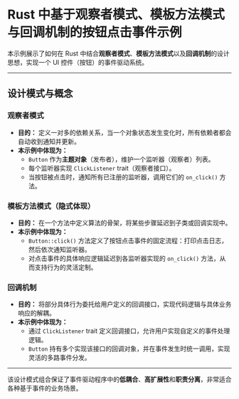 # Rust 中基于观察者模式、模板方法模式与回调机制的按钮点击事件示例

本示例展示了如何在 Rust 中结合**观察者模式**、**模板方法模式**以及**回调机制**的设计思想，实现一个 UI 控件（按钮）的事件驱动系统。

---

## 设计模式与概念

### 观察者模式

- **目的：** 定义一对多的依赖关系，当一个对象状态发生变化时，所有依赖者都会自动收到通知并更新。  
- **本示例中体现为：**  
  - `Button` 作为**主题对象**（发布者），维护一个监听器（观察者）列表。  
  - 每个监听器实现 `ClickListener` trait（观察者接口）。  
  - 当按钮被点击时，通知所有已注册的监听器，调用它们的 `on_click()` 方法。  

### 模板方法模式（隐式体现）

- **目的：** 在一个方法中定义算法的骨架，将某些步骤延迟到子类或回调实现中。  
- **本示例中体现为：**  
  - `Button::click()` 方法定义了按钮点击事件的固定流程：打印点击日志，然后依次通知监听器。  
  - 对点击事件的具体响应逻辑延迟到各监听器实现的 `on_click()` 方法，从而支持行为的灵活定制。  

### 回调机制

- **目的：** 将部分具体行为委托给用户定义的回调接口，实现代码逻辑与具体业务响应的解耦。  
- **本示例中体现为：**  
  - 通过 `ClickListener` trait 定义回调接口，允许用户实现自定义的事件处理逻辑。  
  - `Button` 持有多个实现该接口的回调对象，并在事件发生时统一调用，实现灵活的多路事件分发。  

---

该设计模式组合保证了事件驱动程序中的**低耦合**、**高扩展性**和**职责分离**，非常适合各种基于事件的业务场景。
